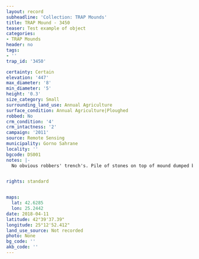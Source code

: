```yaml
---
layout: record
subheadline: 'Collection: TRAP Mounds'
title: TRAP Mound - 3450
teaser: Test example of object
categories:
- TRAP Mounds
header: no
tags:
- ''
trap_id: '3450'

certainty: Certain
elevation: '447'
max_diameter: '8'
min_diameter: '5'
height: '0.3'
size_category: Small
surrounding_land_use: Annual Agriculture
surface_condition: Annual Agriculture|Ploughed
robbed: No
crm_condition: '4'
crm_intactness: '2'
campaign: '2011'
source: Remote Sensing
municipality: Gorno Sahrane
locality: ''
bgcode: DS001
notes: |-
  No obvious robbers' trench's. Pile of stones on top of mound dumped by farmers from surrounding fields.


rights: standard


maps:
  lat: 42.6285
  lon: 25.2442
date: 2018-04-11
latitude: 42°39'37.39"
longitude: 25°12'52.412"
land_use_source: Not recorded
photo: None
bg_code: ''
akb_code: ''
---
```

